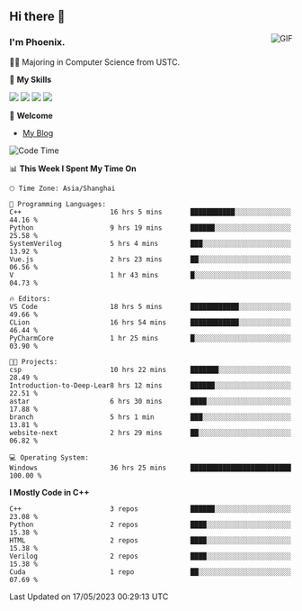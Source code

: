 ## Hi there 👋
<img align="right" alt="GIF" src="https://raw.githubusercontent.com/JoeyBling/JoeyBling/master/pic/pusheencode.gif" />

### I'm Phoenix.

👨‍🎓 Majoring in Computer Science from USTC.

🌟 **My Skills**

![](https://img.shields.io/badge/-Python-3e74a2?style=flat-square&logo=Python&logoColor=fff)
![](https://img.shields.io/badge/-C++-9f62a5?style=flat&logo=cplusplus&logoColor=white)
![](https://img.shields.io/badge/-Linux-185886?style=flat-square&logo=Linux&logoColor=fff)
![](https://img.shields.io/badge/-Rust-ff4136?style=flat-square&logo=Rust&logoColor=fff)

💬 **Welcome**

- [My Blog](https://ysy-phoenix.github.io/)

<!--START_SECTION:waka-->
![Code Time](http://img.shields.io/badge/Code%20Time-163%20hrs%2025%20mins-blue)

📊 **This Week I Spent My Time On** 

```text
🕑︎ Time Zone: Asia/Shanghai

💬 Programming Languages: 
C++                      16 hrs 5 mins       ███████████░░░░░░░░░░░░░░   44.16 % 
Python                   9 hrs 19 mins       ██████░░░░░░░░░░░░░░░░░░░   25.58 % 
SystemVerilog            5 hrs 4 mins        ███░░░░░░░░░░░░░░░░░░░░░░   13.92 % 
Vue.js                   2 hrs 23 mins       ██░░░░░░░░░░░░░░░░░░░░░░░   06.56 % 
V                        1 hr 43 mins        █░░░░░░░░░░░░░░░░░░░░░░░░   04.73 % 

🔥 Editors: 
VS Code                  18 hrs 5 mins       ████████████░░░░░░░░░░░░░   49.66 % 
CLion                    16 hrs 54 mins      ████████████░░░░░░░░░░░░░   46.44 % 
PyCharmCore              1 hr 25 mins        █░░░░░░░░░░░░░░░░░░░░░░░░   03.90 % 

🐱‍💻 Projects: 
csp                      10 hrs 22 mins      ███████░░░░░░░░░░░░░░░░░░   28.49 % 
Introduction-to-Deep-Lear8 hrs 12 mins       ██████░░░░░░░░░░░░░░░░░░░   22.51 % 
astar                    6 hrs 30 mins       ████░░░░░░░░░░░░░░░░░░░░░   17.88 % 
branch                   5 hrs 1 min         ███░░░░░░░░░░░░░░░░░░░░░░   13.81 % 
website-next             2 hrs 29 mins       ██░░░░░░░░░░░░░░░░░░░░░░░   06.82 % 

💻 Operating System: 
Windows                  36 hrs 25 mins      █████████████████████████   100.00 % 
```

**I Mostly Code in C++** 

```text
C++                      3 repos             ██████░░░░░░░░░░░░░░░░░░░   23.08 % 
Python                   2 repos             ████░░░░░░░░░░░░░░░░░░░░░   15.38 % 
HTML                     2 repos             ████░░░░░░░░░░░░░░░░░░░░░   15.38 % 
Verilog                  2 repos             ████░░░░░░░░░░░░░░░░░░░░░   15.38 % 
Cuda                     1 repo              ██░░░░░░░░░░░░░░░░░░░░░░░   07.69 % 
```




 Last Updated on 17/05/2023 00:29:13 UTC
<!--END_SECTION:waka-->

<!--
**ysy-phoenix/ysy-phoenix** is a ✨ _special_ ✨ repository because its `README.md` (this file) appears on your GitHub profile.

Here are some ideas to get you started:

- 🔭 I’m currently working on ...
- 🌱 I’m currently learning ...
- 👯 I’m looking to collaborate on ...
- 🤔 I’m looking for help with ...
- 💬 Ask me about ...
- 📫 How to reach me: ...
- 😄 Pronouns: ...
- ⚡ Fun fact: ...
-->
